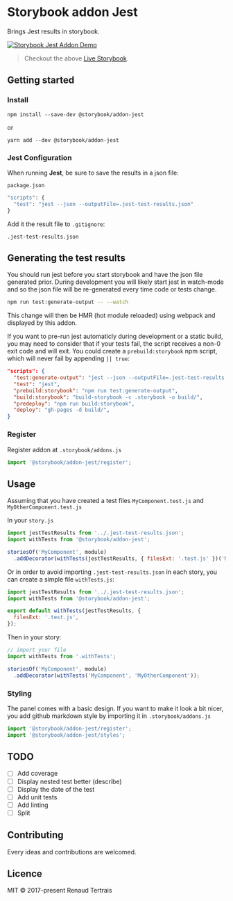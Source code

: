 # Storybook addon Jest

Brings Jest results in storybook.

[![Storybook Jest Addon Demo](@storybook/addon-jest.gif)](https://storybook-addon-jest-example.herokuapp.com/)

> Checkout the above [Live Storybook](https://storybook-addon-jest-example.herokuapp.com/).

## Getting started

### Install

`npm install --save-dev @storybook/addon-jest`

or

`yarn add --dev @storybook/addon-jest`

### Jest Configuration

When running **Jest**, be sure to save the results in a json file:

`package.json`

```js
"scripts": {
  "test": "jest --json --outputFile=.jest-test-results.json"
}
```

Add it the result file to `.gitignore`:

```
.jest-test-results.json
```

## Generating the test results

You should run jest before you start storybook and have the json file generated prior.
During development you will likely start jest in watch-mode 
and so the json file will be re-generated every time code or tests change.

```sh
npm run test:generate-output -- --watch
```

This change will then be HMR (hot module reloaded) using webpack and displayed by this addon.

If you want to pre-run jest automaticly during development or a static build, 
you may need to consider that if your tests fail, the script receives a non-0 exit code and will exit.
You could create a `prebuild:storybook` npm script, which will never fail by appending `|| true`:
```json
"scripts": {
  "test:generate-output": "jest --json --outputFile=.jest-test-results.json || true",
  "test": "jest",
  "prebuild:storybook": "npm run test:generate-output",
  "build:storybook": "build-storybook -c .storybook -o build/",
  "predeploy": "npm run build:storybook",
  "deploy": "gh-pages -d build/",
}
```

### Register

Register addon at `.storybook/addons.js`

```js
import '@storybook/addon-jest/register';
```

## Usage

Assuming that you have created a test files `MyComponent.test.js` and `MyOtherComponent.test.js`

In your `story.js`

```js
import jestTestResults from '../.jest-test-results.json';
import withTests from '@storybook/addon-jest';

storiesOf('MyComponent', module)
  .addDecorator(withTests(jestTestResults, { filesExt: '.test.js' })('MyComponent', 'MyOtherComponent'));
```

Or in order to avoid importing `.jest-test-results.json` in each story, you can create a simple file `withTests.js`:

```js
import jestTestResults from '../.jest-test-results.json';
import withTests from '@storybook/addon-jest';

export default withTests(jestTestResults, {
  filesExt: '.test.js',
});
```

Then in your story:

```js
// import your file
import withTests from '.withTests';

storiesOf('MyComponent', module)
  .addDecorator(withTests('MyComponent', 'MyOtherComponent'));
```

### Styling

The panel comes with a basic design. If you want to make it look a bit nicer, you add github markdown style by importing it in `.storybook/addons.js`

```js
import '@storybook/addon-jest/register';
import '@storybook/addon-jest/styles';
```

## TODO

- [ ] Add coverage
- [ ] Display nested test better (describe)
- [ ] Display the date of the test
- [ ] Add unit tests
- [ ] Add linting
- [ ] Split <TestPanel />

## Contributing

Every ideas and contributions are welcomed.

## Licence

MIT © 2017-present Renaud Tertrais

